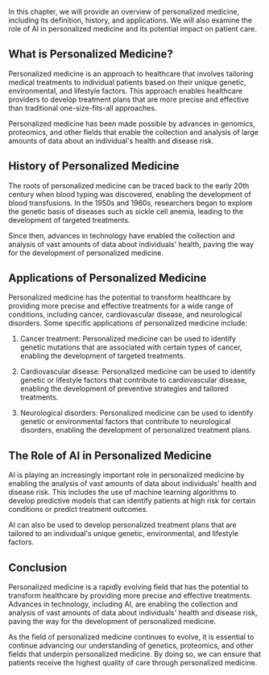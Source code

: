
In this chapter, we will provide an overview of personalized medicine, including its definition, history, and applications. We will also examine the role of AI in personalized medicine and its potential impact on patient care.

What is Personalized Medicine?
------------------------------

Personalized medicine is an approach to healthcare that involves tailoring medical treatments to individual patients based on their unique genetic, environmental, and lifestyle factors. This approach enables healthcare providers to develop treatment plans that are more precise and effective than traditional one-size-fits-all approaches.

Personalized medicine has been made possible by advances in genomics, proteomics, and other fields that enable the collection and analysis of large amounts of data about an individual's health and disease risk.

History of Personalized Medicine
--------------------------------

The roots of personalized medicine can be traced back to the early 20th century when blood typing was discovered, enabling the development of blood transfusions. In the 1950s and 1960s, researchers began to explore the genetic basis of diseases such as sickle cell anemia, leading to the development of targeted treatments.

Since then, advances in technology have enabled the collection and analysis of vast amounts of data about individuals' health, paving the way for the development of personalized medicine.

Applications of Personalized Medicine
-------------------------------------

Personalized medicine has the potential to transform healthcare by providing more precise and effective treatments for a wide range of conditions, including cancer, cardiovascular disease, and neurological disorders. Some specific applications of personalized medicine include:

1. Cancer treatment: Personalized medicine can be used to identify genetic mutations that are associated with certain types of cancer, enabling the development of targeted treatments.

2. Cardiovascular disease: Personalized medicine can be used to identify genetic or lifestyle factors that contribute to cardiovascular disease, enabling the development of preventive strategies and tailored treatments.

3. Neurological disorders: Personalized medicine can be used to identify genetic or environmental factors that contribute to neurological disorders, enabling the development of personalized treatment plans.

The Role of AI in Personalized Medicine
---------------------------------------

AI is playing an increasingly important role in personalized medicine by enabling the analysis of vast amounts of data about individuals' health and disease risk. This includes the use of machine learning algorithms to develop predictive models that can identify patients at high risk for certain conditions or predict treatment outcomes.

AI can also be used to develop personalized treatment plans that are tailored to an individual's unique genetic, environmental, and lifestyle factors.

Conclusion
----------

Personalized medicine is a rapidly evolving field that has the potential to transform healthcare by providing more precise and effective treatments. Advances in technology, including AI, are enabling the collection and analysis of vast amounts of data about individuals' health and disease risk, paving the way for the development of personalized medicine.

As the field of personalized medicine continues to evolve, it is essential to continue advancing our understanding of genetics, proteomics, and other fields that underpin personalized medicine. By doing so, we can ensure that patients receive the highest quality of care through personalized medicine.

